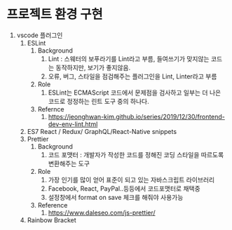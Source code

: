 # 프로젝트 환경 구현
1. vscode 플러그인
   1. ESLint
      1. Background
         1. Lint : 스웨터의 보푸라기를 Lint라고 부름, 들여쓰기가 맞지않는 코드는 동작하지만, 보기가 좋지않음.
         2. 오류, 버그, 스타일을 점검해주는 플러그인을 Lint, Linter라고 부름
      2. Role
         1. ESLint는 ECMAScript 코드에서 문제점을 검사하고 일부는 더 나은 코드로 정정하는 린트 도구 중의 하나다.
      3. Refernce
         1. https://jeonghwan-kim.github.io/series/2019/12/30/frontend-dev-env-lint.html
   2. ES7 React / Redux/ GraphQL/React-Native snippets
   3. Prettier
      1. Background
         1. 코드 포맷터 : 개발자가 작성한 코드를 정해진 코딩 스타일을 따르도록 변환해주는 도구
      2. Role
         1. 가장 인기를 많이 얻어 표준이 되고 있는 자바스크립트 라이브러리
         2. Facebook, React, PayPal..등등에서 코드포맷터로 채택중
         3. 설정창에서 format on save 체크를 해줘야 사용가능
      3. Reference
         1. https://www.daleseo.com/js-prettier/
   4. Rainbow Bracket